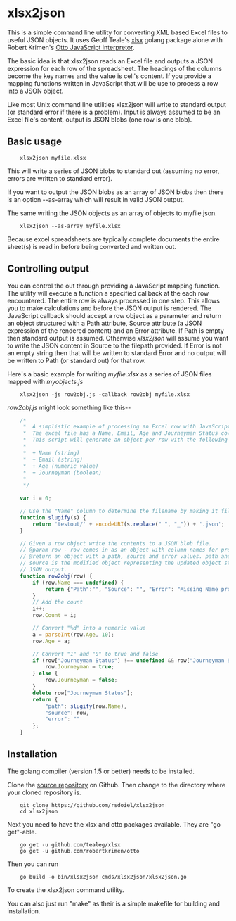 
# xlsx2json

This is a simple command line utility for converting XML based Excel files to useful JSON objects.  It uses Geoff Teale's [xlsx](https://github.com/tealeg/xlsx) golang package alone with Robert Krimen's [Otto JavaScript interpretor](https://github.com/robertkrimen/otto).

The basic idea is that xlsx2json reads an Excel file and outputs a JSON expression for each row of the spreadsheet. The headings of the columns become the key names and the value is cell's content.  If you provide a mapping functions written in JavaScript that will be use to process a row into a JSON object.

Like most Unix command line utilities xlsx2json will write to standard output (or standard error if there is a problem). Input is always assumed to be an Excel file's content, output is JSON blobs (one row is one blob).

## Basic usage

```
    xlsx2json myfile.xlsx
```

This will write a series of JSON blobs to standard out (assuming no error, errors are written to standard error).

If you want to output the JSON blobs as an array of JSON blobs then there is an option --as-array which will result in valid JSON output.

The same writing the JSON objects as an array of objects to myfile.json.

```
    xlsx2json --as-array myfile.xlsx
```

Because excel spreadsheets are typically complete documents the entire sheet(s) is read in before being converted and written out.

## Controlling output

You can control the out through providing a JavaScript mapping function.  The utility will execute a function a specified callback at the each row encountered. The entire row is always processed in one step.  This allows you to make calculations and before the JSON output is rendered.  The JavaScript callback should accept a row object as a parameter and return an object structured with a Path attribute, Source attribute (a JSON expression of the rendered content) and an Error attribute. If Path is empty then standard output is assumed.  Otherwise _xlsx2json_ will assume you want to write the JSON content in Source to the filepath provided. If Error is not an empty string then that will be written to standard Error and no output will be written to Path (or standard out) for that row.

Here's a basic example for writing _myfile.xlsx_ as a series of JSON files mapped with _myobjects.js_

```
    xlsx2json -js row2obj.js -callback row2obj myfile.xlsx
```

_row2obj.js_ might look something like this--

```JavaScript
    /*
     *  A simplistic example of processing an Excel row with JavaScript
     *  The excel file has a Name, Email, Age and Journeyman Status columns.
     *  This script will generate an object per row with the following fields--
     *
     *  + Name (string)
     *  + Email (string)
     *  + Age (numeric value)
     *  + Journeyman (boolean)
     *
     */

    var i = 0;

    // Use the "Name" column to determine the filename by making it file system name friendly
    function slugify(s) {
        return 'testout/' + encodeURI(s.replace(" ", "_")) + '.json';
    }

    // Given a row object write the contents to a JSON blob file.
    // @param row - row comes in as an object with column names for property values
    // @return an object with a path, source and error values. path and error are strings
    // source is the modified object representing the updated object structure used for the final
    // JSON output.
    function row2obj(row) {
        if (row.Name === undefined) {
            return {"Path":"", "Source": "", "Error": "Missing Name property"}
        }
        // Add the count
        i++;
        row.Count = i;

        // Convert "%d" into a numeric value
        a = parseInt(row.Age, 10);
        row.Age = a;

        // Convert "1" and "0" to true and false
        if (row["Journeyman Status"] !== undefined && row["Journeyman Status"] == "1") {
            row.Journeyman = true;
        } else {
            row.Journeyman = false;
        }
        delete row["Journeyman Status"];
        return {
            "path": slugify(row.Name),
            "source": row,
            "error": ""
        };
    }
```

## Installation

The golang compiler (version 1.5 or better) needs to be installed.

Clone the [source repository](https://github.com/rsdoiel/xlsx2json) on Github.
Then change to the directory where your cloned repository is.

```
    git clone https://github.com/rsdoiel/xlsx2json
    cd xlsx2json
```

Next you need to have the xlsx and otto packages available. They are "go get"-able.

```
    go get -u github.com/tealeg/xlsx
    go get -u github.com/robertkrimen/otto
```

Then you can run

```
    go build -o bin/xlsx2json cmds/xlsx2json/xlsx2json.go
```

To create the xlsx2json command utility.

You can also just run "make" as their is a simple makefile for building and
installation.
